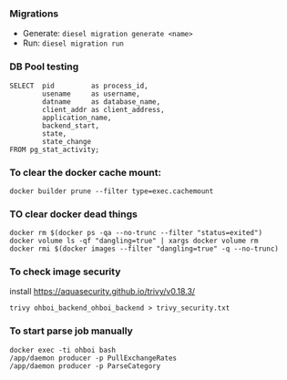 ### Migrations
 - Generate: `diesel migration generate <name>`
 - Run: `diesel migration run`
 
### DB Pool testing
```
SELECT  pid         as process_id,
        usename     as username,
        datname     as database_name,
        client_addr as client_address,
        application_name,
        backend_start,
        state,
        state_change
FROM pg_stat_activity;
```

### To clear the docker cache mount:
```
docker builder prune --filter type=exec.cachemount
```

### TO clear docker dead things
```
docker rm $(docker ps -qa --no-trunc --filter "status=exited")
docker volume ls -qf "dangling=true" | xargs docker volume rm
docker rmi $(docker images --filter "dangling=true" -q --no-trunc)
```

### To check image security
install https://aquasecurity.github.io/trivy/v0.18.3/
```
trivy ohboi_backend_ohboi_backend > trivy_security.txt
```

### To start parse job manually
```
docker exec -ti ohboi bash
/app/daemon producer -p PullExchangeRates
/app/daemon producer -p ParseCategory
```